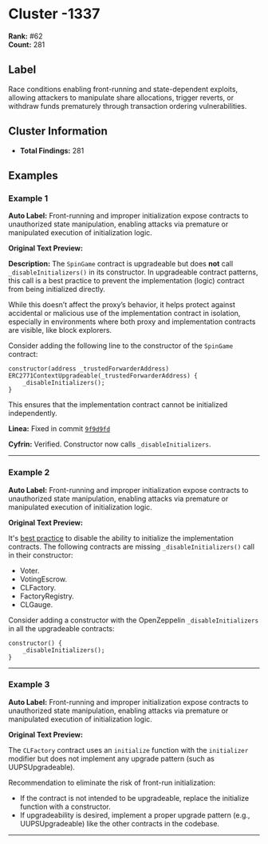 # Cluster -1337

**Rank:** #62  
**Count:** 281  

## Label
Race conditions enabling front-running and state-dependent exploits, allowing attackers to manipulate share allocations, trigger reverts, or withdraw funds prematurely through transaction ordering vulnerabilities.

## Cluster Information
- **Total Findings:** 281

## Examples

### Example 1

**Auto Label:** Front-running and improper initialization expose contracts to unauthorized state manipulation, enabling attacks via premature or manipulated execution of initialization logic.  

**Original Text Preview:**

**Description:** The `SpinGame` contract is upgradeable but does **not** call `_disableInitializers()` in its constructor. In upgradeable contract patterns, this call is a best practice to prevent the implementation (logic) contract from being initialized directly.

While this doesn’t affect the proxy’s behavior, it helps protect against accidental or malicious use of the implementation contract in isolation, especially in environments where both proxy and implementation contracts are visible, like block explorers.

Consider adding the following line to the constructor of the `SpinGame` contract:

```solidity
constructor(address _trustedForwarderAddress) ERC2771ContextUpgradeable(_trustedForwarderAddress) {
    _disableInitializers();
}
```

This ensures that the implementation contract cannot be initialized independently.

**Linea:** Fixed in commit [`9f9d9fd`](https://github.com/Consensys/linea-hub/pull/554/commits/9f9d9fd76d2672f572e31079b5811bf6f0f48eed)

**Cyfrin:** Verified. Constructor now calls `_disableInitializers`.

---
### Example 2

**Auto Label:** Front-running and improper initialization expose contracts to unauthorized state manipulation, enabling attacks via premature or manipulated execution of initialization logic.  

**Original Text Preview:**

It's [best practice](https://docs.openzeppelin.com/upgrades-plugins/writing-upgradeable#initializing_the_implementation_contract) to disable the ability to initialize the implementation contracts. The following contracts are missing `_disableInitializers()` call in their constructor:

- Voter.
- VotingEscrow.
- CLFactory.
- FactoryRegistry.
- CLGauge.

Consider adding a constructor with the OpenZeppelin `_disableInitializers` in all the upgradeable contracts:

```solidity
constructor() {
    _disableInitializers();
}
```

---
### Example 3

**Auto Label:** Front-running and improper initialization expose contracts to unauthorized state manipulation, enabling attacks via premature or manipulated execution of initialization logic.  

**Original Text Preview:**

The `CLFactory` contract uses an `initialize` function with the `initializer` modifier but does not implement any upgrade pattern (such as UUPSUpgradeable).

Recommendation to eliminate the risk of front-run initialization:

- If the contract is not intended to be upgradeable, replace the initialize function with a constructor.
- If upgradeability is desired, implement a proper upgrade pattern (e.g., UUPSUpgradeable) like the other contracts in the codebase.

---
